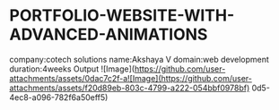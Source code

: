# PORTFOLIO-WEBSITE-WITH-ADVANCED-ANIMATIONS
company:cotech solutions
name:Akshaya V
domain:web development
duration:4weeks
Output
![Image](https://github.com/user-attachments/assets/0dac7c2f-a![Image](https://github.com/user-attachments/assets/f20d89eb-803c-4799-a222-054bbf0978bf)
0d5-4ec8-a096-782f6a50eff5)
